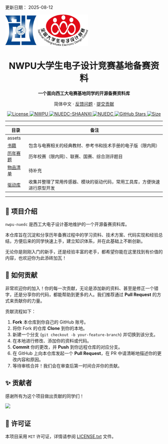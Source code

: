更新日期： 2025-08-12
<div class="logo-container">
  <img src="assets/NWPU_NUEDC_LOGO.jpg" alt="NWPU_NUEDC_LOGO" height="100">
  <img src="assets/NUEDC_LOGO.jpg" alt="NUEDC_LOGO" height="100">
</div>

<!-- markdownlint-disable MD033 MD036 MD041 -->

<h1 align="center">NWPU大学生电子设计竞赛基地备赛资料</h1>

<p align="center">
  <strong>一个面向西工大电赛基地同学的开源备赛资料库</strong>
</p>
<p align="center">
简体中文
· <a href="https://github.com/MDLZCOOL/nwpu-nuedc/issues">反馈问题</a>
· <a href="https://github.com/MDLZCOOL/nwpu-nuedc/pulls">提交贡献</a>
</p>
<p align="center">
  <a href="./LICENSE.txt">
    <img alt="License" src="https://img.shields.io/badge/License-MIT-green.svg" />
  </a>
  <a href="https://www.nwpu.edu.cn/">
    <img alt="NWPU" src="https://img.shields.io/badge/NWPU-blue.svg" />
  </a>
  <a href="https://nuedc.xidian.edu.cn/index.html">
    <img alt="NUEDC-SHAANXI" src="https://img.shields.io/badge/NUEDC--SHAANXI-red.svg" />
  </a>
  <a href="https://www.nuedc-training.com.cn/">
    <img alt="NUEDC" src="https://img.shields.io/badge/NUEDC-red.svg" />
  </a>
  <a href="https://github.com/MDLZCOOL/nwpu-nuedc/stargazers">
    <img alt="GitHub Stars" src="https://img.shields.io/github/stars/MDLZCOOL/nwpu-nuedc.svg?style=social&label=Stars&v=1" />
  </a>
  <a href="https://img.shields.io"><img src="https://img.shields.io/github/repo-size/MDLZCOOL/nwpu-nuedc" alt="Size">
  </a>
</p>



---

| 目录                   | 备注                                                         |
| ---------------------- | ------------------------------------------------------------ |
| assets                 |                                                              |
| [书籍](./书籍)         | 包含与电赛相关的经典教材、参考书和技术手册的电子版（限内网） |
| [历年赛题](./历年赛题) | 历年校赛（限内网）、联赛、国赛、综合测评题目                 |
| [物品清单](./物品清单) | 待补充                                                       |
| [驱动库](./驱动库)     | 收集并整理了常用传感器、模块的驱动代码，常用工具库，方便快速进行原型开发 |

---

## 📖 项目介绍

`nwpu-nuedc` 是西工大电子设计基地维护的一个开源备赛资料库。

本仓库旨在沉淀和分享历年备赛过程中的学习资料、技术方案、代码实现和经验总结，方便后来的同学快速上手，建立知识体系，并在此基础上不断创新。

无论你是刚刚入门的新手，还是经验丰富的老手，都希望你能在这里找到有价值的内容，也欢迎你为此添砖加瓦！

## 🤝 如何贡献

非常欢迎你的加入！你的每一次贡献，无论是添加新的资料、甚至是修正一个错字，还是分享你的代码，都能帮助到更多的人。我们推荐通过 **Pull Request** 的方式来贡献你的力量。

贡献流程如下：

1.  **Fork** 本仓库到你自己的 GitHub 账号。
2.  将你 Fork 的仓库 **Clone** 到你的本地。
3.  新建一个分支 (`git checkout -b your-feature-branch`) 并切换到该分支。
4.  在本地进行修改、添加你的资料或代码。
5.  **Commit** 你的更改，并 **Push** 到你远程仓库的对应分支。
6.  在 GitHub 上向本仓库发起一个 **Pull Request**，在 PR 中请清晰地描述你的更改内容和原因。
7.  等待审核合并！我们会在审查后第一时间合并你的贡献。

## ✨ 贡献者

感谢所有为这个项目做出贡献的同学们！

<a href="https://github.com/MDLZCOOL/nwpu-nuedc/graphs/contributors">
  <img src="https://contrib.rocks/image?repo=MDLZCOOL/nwpu-nuedc&v=1" />
</a>

## 📜 许可证

本项目采用 `MIT` 许可证，详情请参阅 [LICENSE.txt](./LICENSE.txt) 文件。
